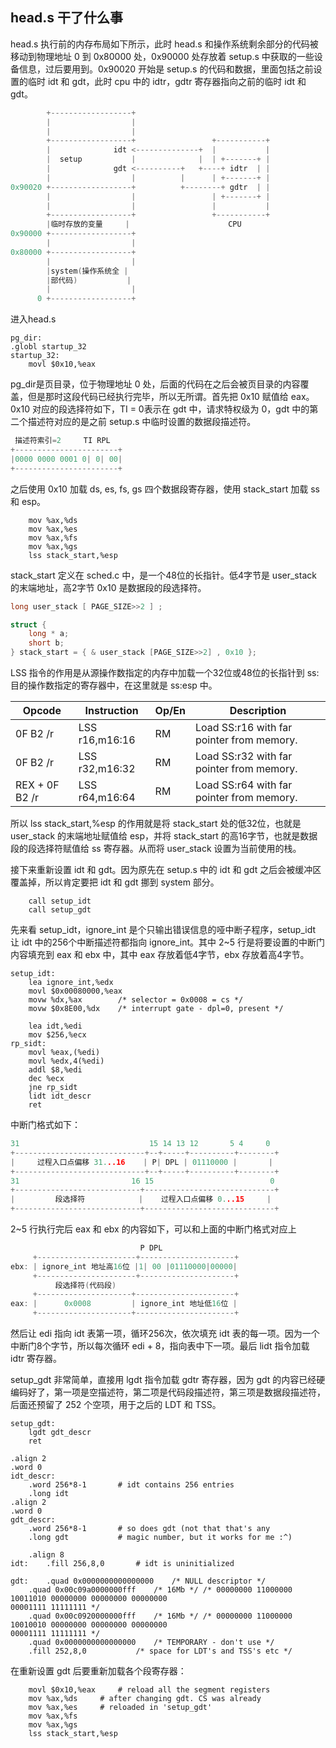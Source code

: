 ## head.s 干了什么事

head.s 执行前的内存布局如下所示，此时 head.s 和操作系统剩余部分的代码被移动到物理地址 0 到 0x80000 处，0x90000 处存放着 setup.s 中获取的一些设备信息，过后要用到。0x90020 开始是 setup.s 的代码和数据，里面包括之前设置的临时 idt 和 gdt，此时 cpu 中的 idtr，gdtr 寄存器指向之前的临时 idt 和 gdt。

```c
        +------------------+
        |                  |
        |                  |
        +------------------+                 +-----------+
        |              idt <--------------+  |           |
        |  setup           |              |  | +-------+ |
        |              gdt <----------+   +----+ idtr  | |
        |                  |          |      | +-------+ |
0x90020 +------------------+          +--------+ gdtr  | |
        |                  |                 | +-------+ |
        |                  |                 |           |
        +------------------+                 +-----------+
        |临时存放的变量     |                      CPU
0x90000 +------------------+
        |                  |
0x80000 +------------------+
        |                  |
        |system(操作系统全 |
        |部代码)           |
        |                  |
      0 +------------------+

```

进入head.s

```assembly
pg_dir:
.globl startup_32
startup_32:
	movl $0x10,%eax
```

pg_dir是页目录，位于物理地址 0 处，后面的代码在之后会被页目录的内容覆盖，但是那时这段代码已经执行完毕，所以无所谓。首先把 0x10 赋值给 eax。0x10 对应的段选择符如下，TI = 0表示在 gdt 中，请求特权级为 0，gdt 中的第二个描述符对应的是之前 setup.s 中临时设置的数据段描述符。 

```c
 描述符索引=2     TI RPL
+-----------------------+
|0000 0000 0001 0| 0| 00|
+-----------------------+
```

之后使用 0x10 加载 ds, es, fs, gs 四个数据段寄存器，使用 stack_start 加载 ss 和 esp。

```assembly
	mov %ax,%ds
	mov %ax,%es
	mov %ax,%fs
	mov %ax,%gs
	lss stack_start,%esp
```

stack_start 定义在 sched.c 中，是一个48位的长指针。低4字节是 user_stack 的末端地址，高2字节 0x10 是数据段的段选择符。

```c
long user_stack [ PAGE_SIZE>>2 ] ;

struct {
	long * a;
	short b;
} stack_start = { & user_stack [PAGE_SIZE>>2] , 0x10 };
```

LSS 指令的作用是从源操作数指定的内存中加载一个32位或48位的长指针到 ss:目的操作数指定的寄存器中，在这里就是 ss:esp 中。

| Opcode         | Instruction    | Op/En | Description                               |
| -------------- | -------------- | ----- | ----------------------------------------- |
| 0F B2 /r       | LSS r16,m16:16 | RM    | Load SS:r16 with far pointer from memory. |
| 0F B2 /r       | LSS r32,m16:32 | RM    | Load SS:r32 with far pointer from memory. |
| REX + 0F B2 /r | LSS r64,m16:64 | RM    | Load SS:r64 with far pointer from memory. |

所以 lss stack_start,%esp 的作用就是将 stack_start 处的低32位，也就是 user_stack 的末端地址赋值给 esp，并将 stack_start 的高16字节，也就是数据段的段选择符赋值给 ss 寄存器。从而将 user_stack 设置为当前使用的栈。

接下来重新设置 idt 和 gdt。因为原先在 setup.s 中的 idt 和 gdt 之后会被缓冲区覆盖掉，所以肯定要把 idt 和 gdt 挪到 system 部分。

```assembly
	call setup_idt
	call setup_gdt
```

先来看 setup_idt，ignore_int 是个只输出错误信息的哑中断子程序，setup_idt 让 idt 中的256个中断描述符都指向 ignore_int。其中 2~5 行是将要设置的中断门内容填充到 eax 和 ebx 中，其中 eax 存放着低4字节，ebx 存放着高4字节。

```assembly
setup_idt:
	lea ignore_int,%edx
	movl $0x00080000,%eax
	movw %dx,%ax		/* selector = 0x0008 = cs */
	movw $0x8E00,%dx	/* interrupt gate - dpl=0, present */

	lea idt,%edi
	mov $256,%ecx
rp_sidt:
	movl %eax,(%edi)
	movl %edx,4(%edi)
	addl $8,%edi
	dec %ecx
	jne rp_sidt
	lidt idt_descr
	ret
```

中断门格式如下：

```c
31                             15 14 13 12       5 4     0
+-----------------------------+--+-----+----------+--------+
|     过程入口点偏移 31...16    | P| DPL | 01110000 |       |
+-----------------------------+--+-----+----------+--------+
31                         16 15                          0
+----------------------------+-----------------------------+
|         段选择符            |    过程入口点偏移 0...15     |
+----------------------------+-----------------------------+

```

2~5 行执行完后 eax 和 ebx 的内容如下，可以和上面的中断门格式对应上

```c
                             P DPL
     +----------------------+---------------------+
ebx: | ignore_int 地址高16位 |1| 00 |01110000|00000|
     +----------------------+---------------------+
          段选择符(代码段)
     +---------------------+----------------------+
eax: |      0x0008         | ignore_int 地址低16位 |
     +---------------------+----------------------+

```

然后让 edi 指向 idt 表第一项，循环256次，依次填充 idt 表的每一项。因为一个中断门8个字节，所以每次循环 edi + 8，指向表中下一项。最后 lidt 指令加载 idtr 寄存器。

setup_gdt 非常简单，直接用 lgdt 指令加载 gdtr 寄存器，因为 gdt 的内容已经硬编码好了，第一项是空描述符，第二项是代码段描述符，第三项是数据段描述符，后面还预留了 252 个空项，用于之后的 LDT 和 TSS。

```assembly
setup_gdt:
	lgdt gdt_descr
	ret
```

```assembly
.align 2
.word 0
idt_descr:
	.word 256*8-1		# idt contains 256 entries
	.long idt
.align 2
.word 0
gdt_descr:
	.word 256*8-1		# so does gdt (not that that's any
	.long gdt		    # magic number, but it works for me :^)

	.align 8
idt:	.fill 256,8,0		# idt is uninitialized

gdt:	.quad 0x0000000000000000	/* NULL descriptor */
	.quad 0x00c09a0000000fff	/* 16Mb */ /* 00000000 11000000 10011010 00000000 00000000 00000000 										   00001111 11111111 */
	.quad 0x00c0920000000fff	/* 16Mb */ /* 00000000 11000000 10010010 00000000 00000000 00000000 										   00001111 11111111 */
	.quad 0x0000000000000000	/* TEMPORARY - don't use */
	.fill 252,8,0			/* space for LDT's and TSS's etc */
```

在重新设置 gdt 后要重新加载各个段寄存器：

```assembly
	movl $0x10,%eax		# reload all the segment registers
	mov %ax,%ds		# after changing gdt. CS was already
	mov %ax,%es		# reloaded in 'setup_gdt'
	mov %ax,%fs
	mov %ax,%gs
	lss stack_start,%esp
```


